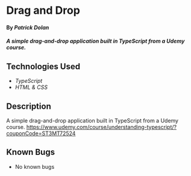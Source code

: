 # Drag and Drop

#### By _Patrick Dolan_

#### _A simple drag-and-drop application built in TypeScript from a Udemy course._

## Technologies Used

- _TypeScript_
- _HTML & CSS_

## Description

A simple drag-and-drop application built in TypeScript from a Udemy course.
https://www.udemy.com/course/understanding-typescript/?couponCode=ST3MT72524

## Known Bugs

- No known bugs
